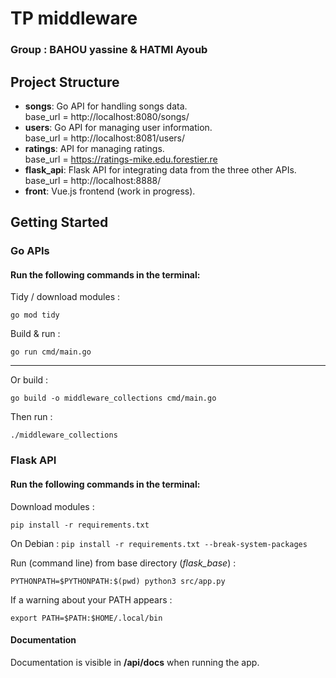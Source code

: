 # TP middleware 
### Group : BAHOU yassine & HATMI Ayoub
### 

## Project Structure

- **songs**: Go API for handling songs data. \
  base_url = http://localhost:8080/songs/
- **users**: Go API for managing user information. \
  base_url  = http://localhost:8081/users/
- **ratings**: API for managing ratings. \
  base_url  = https://ratings-mike.edu.forestier.re
- **flask_api**: Flask API for integrating data from the three other APIs. \
  base_url  = http://localhost:8888/
- **front**: Vue.js frontend (work in progress).


## Getting Started

### Go APIs

#### Run the following commands in the terminal:
Tidy / download modules :
```
go mod tidy
```
Build & run :
```
go run cmd/main.go
```

---
Or build : 
```
go build -o middleware_collections cmd/main.go
```
Then run : 
```
./middleware_collections
```

### Flask API
#### Run the following commands in the terminal:

Download modules :
```
pip install -r requirements.txt
```
On Debian : `pip install -r requirements.txt --break-system-packages`  

Run (command line) from base directory (*flask_base*) :
```
PYTHONPATH=$PYTHONPATH:$(pwd) python3 src/app.py
```

If a warning about your PATH appears :  
```
export PATH=$PATH:$HOME/.local/bin
```

#### Documentation

Documentation is visible in **/api/docs** when running the app.


